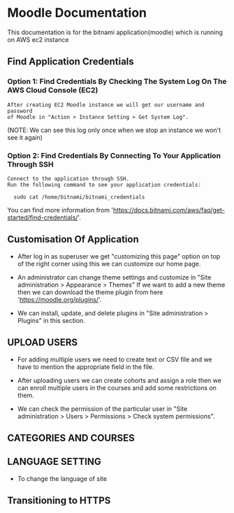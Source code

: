 # Moodle Documentation
This documentation is for the bitnami application(moodle) which is running on AWS ec2 instance

## Find Application Credentials 
### Option 1: Find Credentials By Checking The System Log On The AWS Cloud Console (EC2)
    After creating EC2 Moodle instance we will get our username and password 
    of Moodle in "Action > Instance Setting > Get System Log".

(NOTE: We can see this log only once when we stop an instance we won't see it again)

### Option 2: Find Credentials By Connecting To Your Application Through SSH
    Connect to the application through SSH.
    Run the following command to see your application credentials:
`   sudo cat /home/bitnami/bitnami_credentials
`
   
   You can find more information from 'https://docs.bitnami.com/aws/faq/get-started/find-credentials/'.

## Customisation Of Application

- After log in as superuser we get "customizing this page" option on top of the right corner using this we can customize our home page.

- An administrator can change theme settings and customize in "Site administration > Appearance > Themes"
    If we want to add a new theme then we can download the theme plugin from here 'https://moodle.org/plugins/'.

- We can install, update, and delete plugins in "Site administration > Plugins" in this section.

## UPLOAD USERS

- For adding multiple users we need to create text or CSV file and we have to mention the appropriate field in the file.

- After uploading users we can create cohorts and assign a role then we can enroll multiple users in the courses and add some restrictions on them.

- We can check the permission of the particular user in "Site administration > Users > Permissions > Check system permissions".

## CATEGORIES AND COURSES

## LANGUAGE SETTING

- To change the language of site 

## Transitioning to HTTPS
